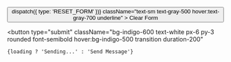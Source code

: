 <div className="flex justify-between items-center mt-6">
  <button
    type="button"
    onClick={() => dispatch({ type: 'RESET_FORM' })}
    className="text-sm text-gray-500 hover:text-gray-700 underline"
  >
    Clear Form
  </button>

  <button
    type="submit"
    className="bg-indigo-600 text-white px-6 py-3 rounded font-semibold hover:bg-indigo-500 transition duration-200"
  >
    {loading ? 'Sending...' : 'Send Message'}
  </button>
</div>
